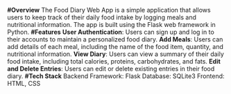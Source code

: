 **#Overview**
The Food Diary Web App is a simple application that allows users to keep track of their daily food intake by logging meals and nutritional information. The app is built using the Flask web framework in Python.
**#Features**
    **User Authentication**:
        Users can sign up and log in to their accounts to maintain a personalized food diary.
    **Add Meals**:
        Users can add details of each meal, including the name of the food item, quantity, and nutritional information.
    **View Diary**:
        Users can view a summary of their daily food intake, including total calories, proteins, carbohydrates, and fats.
    **Edit and Delete Entries**:
        Users can edit or delete existing entries in their food diary.
**#Tech Stack**
    Backend Framework: Flask
    Database: SQLite3
    Frontend: HTML, CSS
